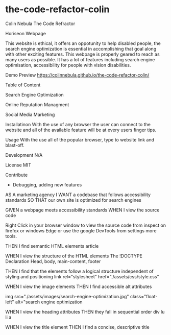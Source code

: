 # the-code-refactor-colin
Colin Nebula
The Code Refractor 

Horiseon Webpage

This website is ethical, it offers an oppotunity to help disabled people, the search engine optimization is essential in accomplishing that goal along with other exciting features.
This webpage is properly geared to reach as many users as possible.
It has a lot of features including search engine optimisation, accessibility for people with vision disabilities.

Demo Preview
https://colinnebula.github.io/the-code-refactor-colin/

Table of Content

Search Engine Optimization

Online Reputation Managment

Social Media Marketing

Installatinon
With the use of any browser the user can connect to the website and all of the available feature will be at every users finger tips.


Usage
With the use all of the popular browser, type to website link and blast-off.

Development
N/A

License
MIT

Contribute
* Debugging, adding new features


AS A marketing agency I WANT a codebase that follows accessibility standards SO THAT our own site is optimized for search engines

GIVEN a webpage meets accessibility standards WHEN I view the source code

Right Click in your browser window to view the source code from inspect on firefox or windows Edge or use the google DevTools from settings more tools.

THEN I find semantic HTML elements article

WHEN I view the structure of the HTML elements The !DOCTYPE Declaration Head, body, main-content, footer

THEN I find that the elements follow a logical structure independent of styling and positioning link rel="stylesheet" href="./assets/css/style.css"

WHEN I view the image elements THEN I find accessible alt attributes

img src="./assets/images/search-engine-optimization.jpg" class="float-left" alt="search engine optimization

WHEN I view the heading attributes THEN they fall in sequential order div lu li a

WHEN I view the title element THEN I find a concise, descriptive title
